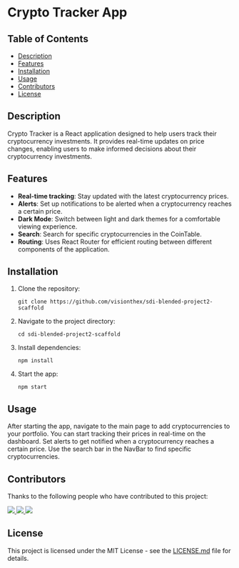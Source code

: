 # Crypto Tracker App

## Table of Contents
- [Description](#description)
- [Features](#features)
- [Installation](#installation)
- [Usage](#usage)
- [Contributors](#contributors)
- [License](#license)

## Description

Crypto Tracker is a React application designed to help users track their cryptocurrency investments. It provides real-time updates on price changes, enabling users to make informed decisions about their cryptocurrency investments.

## Features

- **Real-time tracking**: Stay updated with the latest cryptocurrency prices.
- **Alerts**: Set up notifications to be alerted when a cryptocurrency reaches a certain price.
- **Dark Mode**: Switch between light and dark themes for a comfortable viewing experience.
- **Search**: Search for specific cryptocurrencies in the CoinTable.
- **Routing**: Uses React Router for efficient routing between different components of the application.

## Installation

1. Clone the repository:
    ```
    git clone https://github.com/visionthex/sdi-blended-project2-scaffold
    ```
2. Navigate to the project directory:
    ```
    cd sdi-blended-project2-scaffold
    ```
3. Install dependencies:
    ```
    npm install
    ```
4. Start the app:
    ```
    npm start
    ```

## Usage

After starting the app, navigate to the main page to add cryptocurrencies to your portfolio. You can start tracking their prices in real-time on the dashboard. Set alerts to get notified when a cryptocurrency reaches a certain price. Use the search bar in the NavBar to find specific cryptocurrencies.

## Contributors

Thanks to the following people who have contributed to this project:

<a href="https://github.com/visionthex/sdi-blended-project2-scaffold/graphs/contributors">
    <img src="https://contrib.rocks/image?repo=visionthex/admin_console" />
    <img src="https://contrib.rocks/image?repo=EddieLicaycay/To-Do-List" />
    <img src="https://contrib.rocks/image?repo=WalkerB20/todo-list-workshop-main" />
</a>

## License

This project is licensed under the MIT License - see the [LICENSE.md](LICENSE) file for details.

